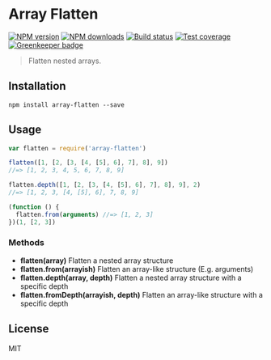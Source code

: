 # Array Flatten

[![NPM version][npm-image]][npm-url]
[![NPM downloads][downloads-image]][downloads-url]
[![Build status][travis-image]][travis-url]
[![Test coverage][coveralls-image]][coveralls-url]
[![Greenkeeper badge](https://badges.greenkeeper.io/blakeembrey/array-flatten.svg)](https://greenkeeper.io/)

> Flatten nested arrays.

## Installation

```
npm install array-flatten --save
```

## Usage

```javascript
var flatten = require('array-flatten')

flatten([1, [2, [3, [4, [5], 6], 7], 8], 9])
//=> [1, 2, 3, 4, 5, 6, 7, 8, 9]

flatten.depth([1, [2, [3, [4, [5], 6], 7], 8], 9], 2)
//=> [1, 2, 3, [4, [5], 6], 7, 8, 9]

(function () {
  flatten.from(arguments) //=> [1, 2, 3]
})(1, [2, 3])
```

### Methods

* **flatten(array)** Flatten a nested array structure
* **flatten.from(arrayish)** Flatten an array-like structure (E.g. arguments)
* **flatten.depth(array, depth)** Flatten a nested array structure with a specific depth
* **flatten.fromDepth(arrayish, depth)** Flatten an array-like structure with a specific depth

## License

MIT

[npm-image]: https://img.shields.io/npm/v/array-flatten.svg?style=flat
[npm-url]: https://npmjs.org/package/array-flatten
[downloads-image]: https://img.shields.io/npm/dm/array-flatten.svg?style=flat
[downloads-url]: https://npmjs.org/package/array-flatten
[travis-image]: https://img.shields.io/travis/blakeembrey/array-flatten.svg?style=flat
[travis-url]: https://travis-ci.org/blakeembrey/array-flatten
[coveralls-image]: https://img.shields.io/coveralls/blakeembrey/array-flatten.svg?style=flat
[coveralls-url]: https://coveralls.io/r/blakeembrey/array-flatten?branch=master
